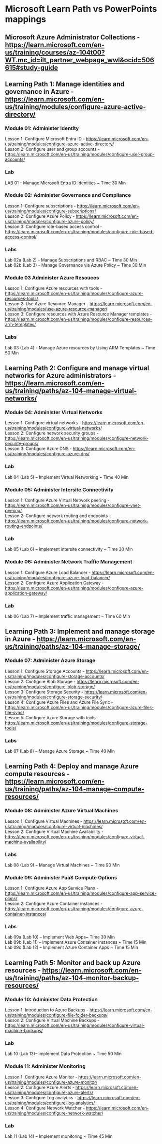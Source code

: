 # Microsoft Learn Path vs PowerPoints mappings

## Microsoft Azure Administrator Collections - https://learn.microsoft.com/en-us/training/courses/az-104t00?WT.mc_id=ilt_partner_webpage_wwl&ocid=506615#study-guide

## Learning Path 1:  Manage identities and governance in Azure - https://learn.microsoft.com/en-us/training/modules/configure-azure-active-directory/

### Module 01:  Administer Identity
Lesson 1: Configure Microsoft Entra ID - https://learn.microsoft.com/en-us/training/modules/configure-azure-active-directory/<br>
Lesson 2: Configure user and group accounts - https://learn.microsoft.com/en-us/training/modules/configure-user-group-accounts/<br>

### Lab
LAB 01 - Manage Microsoft Entra ID Identities ~ Time 30 Min <br>

### Module 02:   Administer Governance and Compliance
Lesson 1: Configure subscriptions - https://learn.microsoft.com/en-us/training/modules/configure-subscriptions/<br>
Lesson 2: Configure Azure Policy - https://learn.microsoft.com/en-us/training/modules/configure-azure-policy/<br>
Lesson 3: Configure role-based access control - https://learn.microsoft.com/en-us/training/modules/configure-role-based-access-control/<br>

### Labs
Lab 02a (Lab 2) - Manage Subscriptions and RBAC ~ Time 30 Min <br>
Lab 02b (Lab 3)  - Manage Governance via Azure Policy ~ Time 30 Min <br>

### Module 03 Administer Azure Resouces
Lesson 1: Configure Azure resources with tools - https://learn.microsoft.com/en-us/training/modules/configure-azure-resources-tools/ <br>
Lesson 2: Use Azure Resource Manager - https://learn.microsoft.com/en-us/training/modules/use-azure-resource-manager/<br>
Lesson 3: Configure resources with Azure Resource Manager templates - https://learn.microsoft.com/en-us/training/modules/configure-resources-arm-templates/ <br>

### Labs

Lab 03 (Lab 4) - Manage Azure resources by Using ARM Templates ~ Time 50 Min <br>

## Learning Path 2:  Configure and manage virtual networks for Azure administrators - https://learn.microsoft.com/en-us/training/paths/az-104-manage-virtual-networks/

### Module 04: Administer Virtual Networks
Lesson 1: Configure virtual networks - https://learn.microsoft.com/en-us/training/modules/configure-virtual-networks/<br>
Lesson 2: Configure network security groups - https://learn.microsoft.com/en-us/training/modules/configure-network-security-groups/<br>
Lesson 3: Configure Azure DNS - https://learn.microsoft.com/en-us/training/modules/configure-azure-dns/<br>

### Lab
Lab 04 (Lab 5) – Implement Virtual Networking ~ Time 40 Min <br>

### Module 05:  Administer Intersite Connectivity
Lesson 1: Configure Azure Virtual Network peering - https://learn.microsoft.com/en-us/training/modules/configure-vnet-peering/<br>
Lesson 2: Configure network routing and endpoints - https://learn.microsoft.com/en-us/training/modules/configure-network-routing-endpoints/<br>

### Lab
Lab 05 (Lab 6) – Implement intersite connectivity ~ Time 30 Min <br>

### Module 06:  Administer Network Traffic Management 
Lesson 1: Configure Azure Load Balancer - https://learn.microsoft.com/en-us/training/modules/configure-azure-load-balancer/<br>
Lesson 2: Configure Azure Application Gateway - https://learn.microsoft.com/en-us/training/modules/configure-azure-application-gateway/<br>

### Lab
Lab 06 (Lab 7) – Implement traffic management ~ Time 60 Min <br>

## Learning Path 3: Implement and manage storage in Azure - https://learn.microsoft.com/en-us/training/paths/az-104-manage-storage/ 

### Module 07:  Administer Azure Storage
Lesson 1: Configure Storage Accounts - https://learn.microsoft.com/en-us/training/modules/configure-storage-accounts/<br>
Lesson 2: Configure Blob Storage - https://learn.microsoft.com/en-us/training/modules/configure-blob-storage/<br>
Lesson 3: Configure Storage Security - https://learn.microsoft.com/en-us/training/modules/configure-storage-security/<br>
Lesson 4: Configure Azure Files and Azure File Sync - https://learn.microsoft.com/en-us/training/modules/configure-azure-files-file-sync/<br>
Lesson 5: Configure Azure Storage with tools - https://learn.microsoft.com/en-us/training/modules/configure-storage-tools/<br>

### Labs
Lab  07 (Lab 8) – Manage Azure Storage ~ Time 40 Min

## Learning Path 4:  Deploy and manage Azure compute resources -  https://learn.microsoft.com/en-us/training/paths/az-104-manage-compute-resources/

### Module 08:  Administer Azure Virtual Machines
Lesson 1: Configure Virtual Machines - https://learn.microsoft.com/en-us/training/modules/configure-virtual-machines/<br>
Lesson 2: Configure Virtual Machine Availability - https://learn.microsoft.com/en-us/training/modules/configure-virtual-machine-availability/<br>

### Labs
Lab 08 (Lab 9) – Manage Virtual Machines ~ Time 90 Min<br>

### Module 09:  Administer PaaS Compute Options
Lesson 1:  Configure Azure App Service Plans - https://learn.microsoft.com/en-us/training/modules/configure-app-service-plans/<br>
Lesson 2:  Configure Azure Container instances - https://learn.microsoft.com/en-us/training/modules/configure-azure-container-instances/
<br>

### Labs
Lab 09a (Lab 10) – Implement Web Apps​~ Time 30 Min<br>
Lab 09b (Lab 11) – Implement Azure Container Instances​ ~ Time 15 Min<br>
Lab 09c (Lab 12) – Implement Azure Container Apps ​~ Time 15 Min<br>

## Learning Path 5:  Monitor and back up Azure resources - https://learn.microsoft.com/en-us/training/paths/az-104-monitor-backup-resources/

### Module 10:  Administer Data Protection
Lesson 1: Introduction to Azure Backups - https://learn.microsoft.com/en-us/training/modules/configure-file-folder-backups/<br>
Lesson 2: Configure Virtual Machine Backups - https://learn.microsoft.com/en-us/training/modules/configure-virtual-machine-backups/<br>

### Lab
Lab 10 (Lab 13)– Implement Data Protection​ ~ Time 50 Min<br>

### Module 11:  Administer Monitoring
Lesson 1: Configure Azure Monitor - https://learn.microsoft.com/en-us/training/modules/configure-azure-monitor/<br>
Lesson 2: Configure Azure Alerts - https://learn.microsoft.com/en-us/training/modules/configure-azure-alerts/<br>
Lesson 3: Configure Log analytics - https://learn.microsoft.com/en-us/training/modules/configure-log-analytics/<br>
Lesson 4: Configure Network Watcher - https://learn.microsoft.com/en-us/training/modules/configure-network-watcher/<br>

### Lab
Lab 11 (Lab 14) – Implement monitoring​ ~ Time 45 Min<br>
